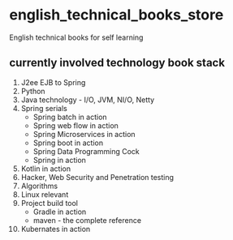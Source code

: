 # english_technical_books_store
English technical books for self learning
## currently involved technology book stack
1. J2ee EJB to Spring
2. Python
3. Java technology - I/O, JVM, NI/O, Netty
4. Spring serials 
    * Spring batch in action 
    * Spring web flow in action
    * Spring Microservices in action
    * Spring boot in action
    * Spring Data Programming Cock
    * Spring in action
 5. Kotlin in action
 6. Hacker, Web Security and Penetration testing
 7. Algorithms
 8. Linux relevant
 9. Project build tool
      * Gradle in action
      * maven - the complete reference
 10. Kubernates in action
